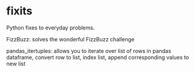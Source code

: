 # fixits
Python fixes to everyday problems.

FizzBuzz: solves the wonderful FizzBuzz challenge

pandas_itertuples: allows you to iterate over list of rows in pandas dataframe, convert row to list, index list, append corresponding values to new list
